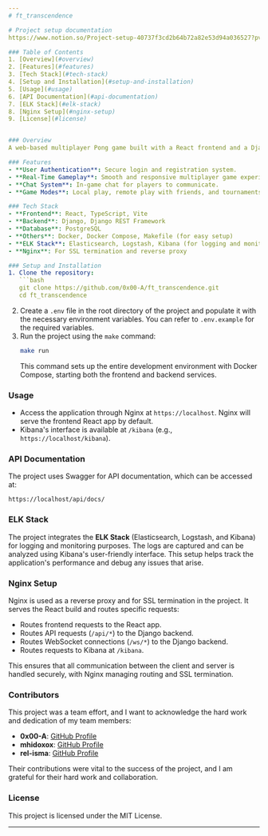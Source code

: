 ```yaml
---
# ft_transcendence

# Project setup documentation
https://www.notion.so/Project-setup-40737f3cd2b64b72a82e53d94a036527?pvs=4

### Table of Contents
1. [Overview](#overview)
2. [Features](#features)
3. [Tech Stack](#tech-stack)
4. [Setup and Installation](#setup-and-installation)
5. [Usage](#usage)
6. [API Documentation](#api-documentation)
7. [ELK Stack](#elk-stack)
8. [Nginx Setup](#nginx-setup)
9. [License](#license)


### Overview
A web-based multiplayer Pong game built with a React frontend and a Django backend. Players can compete against each other in real-time, chat, and enjoy various game modes.

### Features
- **User Authentication**: Secure login and registration system.
- **Real-Time Gameplay**: Smooth and responsive multiplayer game experience.
- **Chat System**: In-game chat for players to communicate.
- **Game Modes**: Local play, remote play with friends, and tournaments.

### Tech Stack
- **Frontend**: React, TypeScript, Vite
- **Backend**: Django, Django REST Framework
- **Database**: PostgreSQL
- **Others**: Docker, Docker Compose, Makefile (for easy setup)
- **ELK Stack**: Elasticsearch, Logstash, Kibana (for logging and monitoring)
- **Nginx**: For SSL termination and reverse proxy

### Setup and Installation
1. Clone the repository:
   ```bash
   git clone https://github.com/0x00-A/ft_transcendence.git
   cd ft_transcendence
   ```
2. Create a `.env` file in the root directory of the project and populate it with the necessary environment variables. You can refer to `.env.example` for the required variables.
3. Run the project using the `make` command:
   ```bash
   make run
   ```
   This command sets up the entire development environment with Docker Compose, starting both the frontend and backend services.

### Usage
- Access the application through Nginx at `https://localhost`. Nginx will serve the frontend React app by default.
- Kibana's interface is available at `/kibana` (e.g., `https://localhost/kibana`).

### API Documentation
The project uses Swagger for API documentation, which can be accessed at:
```
https://localhost/api/docs/
```

### ELK Stack
The project integrates the **ELK Stack** (Elasticsearch, Logstash, and Kibana) for logging and monitoring purposes. The logs are captured and can be analyzed using Kibana's user-friendly interface. This setup helps track the application's performance and debug any issues that arise.

### Nginx Setup
Nginx is used as a reverse proxy and for SSL termination in the project. It serves the React build and routes specific requests:
- Routes frontend requests to the React app.
- Routes API requests (`/api/*`) to the Django backend.
- Routes WebSocket connections (`/ws/*`) to the Django backend.
- Routes requests to Kibana at `/kibana`.

This ensures that all communication between the client and server is handled securely, with Nginx managing routing and SSL termination.

### Contributors
This project was a team effort, and I want to acknowledge the hard work and dedication of my team members:

- **0x00-A**: [GitHub Profile](https://github.com/0x00-A)  
- **mhidoxox**: [GitHub Profile](https://github.com/mhidoxox)  
- **rel-isma**: [GitHub Profile](https://github.com/rel-isma)

Their contributions were vital to the success of the project, and I am grateful for their hard work and collaboration.

### License
This project is licensed under the MIT License.

---
```

